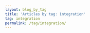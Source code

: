 ```yaml
---
layout: blog_by_tag
title: 'Articles by tag: integration'
tag: integration
permalink: /tag/integration/
---
```

